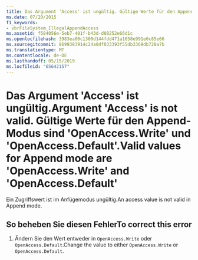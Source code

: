 ```yaml
---
title: Das Argument 'Access' ist ungültig. Gültige Werte für den Append-Modus sind 'OpenAccess.Write' und 'OpenAccess.Default'.
ms.date: 07/20/2015
f1_keywords:
- vbrFileSystem_IllegalAppendAccess
ms.assetid: f584056e-5eb7-401f-b43d-d08252e66d1c
ms.openlocfilehash: 3983ea00c1300d144fdd471a1658e991e6c85e66
ms.sourcegitcommit: 8699383914c24a0df033393f55db3369db728a7b
ms.translationtype: MT
ms.contentlocale: de-DE
ms.lasthandoff: 05/15/2019
ms.locfileid: "65642157"
---
```

# <a name="argument-access-is-not-valid-valid-values-for-append-mode-are-openaccesswrite-and-openaccessdefault"></a><span data-ttu-id="a5ea3-103">Das Argument 'Access' ist ungültig.</span><span class="sxs-lookup"><span data-stu-id="a5ea3-103">Argument 'Access' is not valid.</span></span> <span data-ttu-id="a5ea3-104">Gültige Werte für den Append-Modus sind 'OpenAccess.Write' und 'OpenAccess.Default'.</span><span class="sxs-lookup"><span data-stu-id="a5ea3-104">Valid values for Append mode are 'OpenAccess.Write' and 'OpenAccess.Default'</span></span>
<span data-ttu-id="a5ea3-105">Ein Zugriffswert ist im Anfügemodus ungültig.</span><span class="sxs-lookup"><span data-stu-id="a5ea3-105">An access value is not valid in Append mode.</span></span>  
  
## <a name="to-correct-this-error"></a><span data-ttu-id="a5ea3-106">So beheben Sie diesen Fehler</span><span class="sxs-lookup"><span data-stu-id="a5ea3-106">To correct this error</span></span>  
  
1. <span data-ttu-id="a5ea3-107">Ändern Sie den Wert entweder in `OpenAccess.Write` oder `OpenAccess.Default`.</span><span class="sxs-lookup"><span data-stu-id="a5ea3-107">Change the value to either `OpenAccess.Write` or `OpenAccess.Default`.</span></span>
